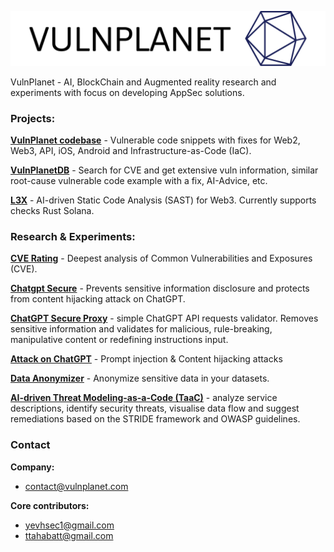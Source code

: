 ![logo](https://raw.githubusercontent.com/VulnPlanet/.github/main/logo1.svg)

VulnPlanet - AI, BlockChain and Augmented reality research and experiments with focus on developing AppSec solutions.

### Projects:

**[VulnPlanet codebase](https://github.com/yevh/VulnPlanet)** - Vulnerable code snippets with fixes for Web2, Web3, API, iOS, Android and Infrastructure-as-Code (IaC).

**[VulnPlanetDB](https://vulnplanet.com/pages/vulnplanet.html)** - Search for CVE and get extensive vuln information, similar root-cause vulnerable code example with a fix, AI-Advice, etc.

**[L3X](https://github.com/VulnPlanet/l3x)** - AI-driven Static Code Analysis (SAST) for Web3. Currently supports checks Rust Solana.

### Research & Experiments:

**[CVE Rating](https://vulnplanet.com/pages/cve.html)** - Deepest analysis of Common Vulnerabilities and Exposures (CVE).

**[Chatgpt Secure](https://chromewebstore.google.com/detail/chatgpt-secure/hodneljnifpbcnhmlommhmmpoknlioil)** - Prevents sensitive information disclosure and protects from content hijacking attack on ChatGPT.

**[ChatGPT Secure Proxy](https://github.com/yevh/chatgpt-secure)** - simple ChatGPT API requests validator. Removes sensitive information and validates for malicious, rule-breaking, manipulative content or redefining instructions input.

**[Attack on ChatGPT](https://medium.com/system-weakness/new-prompt-injection-attack-on-chatgpt-web-version-ef717492c5c2)** - Prompt injection & Content hijacking attacks

**[Data Anonymizer](https://github.com/yevh/anonymizer)** - Anonymize sensitive data in your datasets.

**[AI-driven Threat Modeling-as-a-Code (TaaC)](https://github.com/yevh/TaaC-AI)** - analyze service descriptions, identify security threats, visualise data flow and suggest remediations based on the STRIDE framework and OWASP guidelines.

### Contact

**Company:**
- contact@vulnplanet.com

**Core contributors:**
- yevhsec1@gmail.com
- ttahabatt@gmail.com
